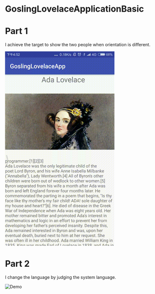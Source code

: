# GoslingLovelaceApplicationBasic
# Part 1
I achieve the target to show the two people when orientation is different.

![Demo](display/part1_demo.gif)


# Part 2
I change the language by judging the system language.

![Demo](display/part2_demo.gif)
